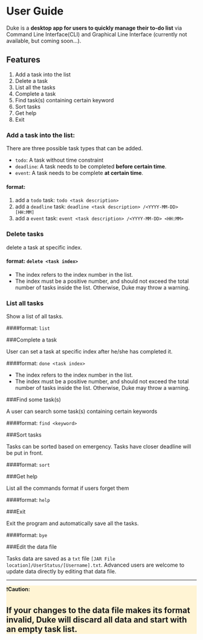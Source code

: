 # User Guide

Duke is a **desktop app for users to quickly manage their to-do list** via Command Line Interface(CLI) and
Graphical Line Interface (currently not available, but coming soon...).

## Features 
1. Add a task into the list
2. Delete a task
3. List all the tasks
4. Complete a task
5. Find task(s) containing certain keyword
6. Sort tasks
7. Get help
8. Exit

### Add a task into the list: 

There are three possible task types that can be added.
* `todo`: A task without time constraint
* `deadline`: A task needs to be completed **before certain time**.
* `event`: A task needs to be complete **at certain time**.

#### format: 
1. add a `todo` task: `todo <task description>`
2. add a `deadline` task: `deadline <task description> /<YYYY-MM-DD> [HH:MM]`
3. add a `event` task: `event <task description> /<YYYY-MM-DD> <HH:MM>`

### Delete tasks
delete a task at specific index.

#### format: `delete <task index>`
- The index refers to the index number in the list.
- The index must be a positive number, and should not exceed the total number of tasks inside the list.
Otherwise, Duke may throw a warning.



### List all tasks
Show a list of all tasks.

####format: `list`


###Complete a task

User can set a task at specific index after he/she has completed it.

####format: `done <task index>`
- The index refers to the index number in the list.
- The index must be a positive number, and should not exceed the total number of tasks inside the list.
  Otherwise, Duke may throw a warning.

###Find some task(s)

A user can search some task(s) containing certain keywords

####format: `find <keyword>`

###Sort tasks

Tasks can be sorted based on emergency. Tasks have closer deadline will be put in front.

####format: `sort`

###Get help

List all the commands format if users forget them

####format: `help`

###Exit

Exit the program and automatically save all the tasks.

####format: `bye`

###Edit the data file

Tasks data are saved as a `txt` file `[JAR File location]/UserStatus/[Username].txt`.
Advanced users are welcome to update data directly by editing that data file.


---
<div style="background-color:#fff4d4">

:exclamation:**Caution:**

If your changes to the data file makes its format invalid,
Duke will discard all data and start with an empty task list.
---
</div>